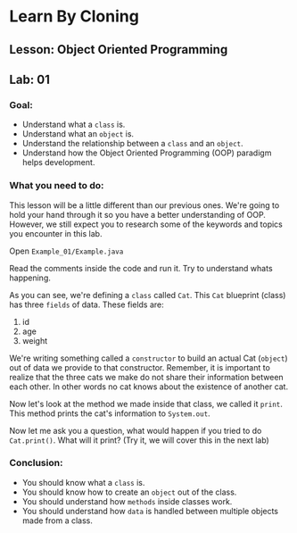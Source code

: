 # Learn By Cloning
## Lesson: Object Oriented Programming
## Lab: 01

### Goal:
- Understand what a `class` is.
- Understand what an `object` is.
- Understand the relationship between a `class` and an `object`.
- Understand how the Object Oriented Programming (OOP) paradigm helps development.

### What you need to do:

This lesson will be a little different than our previous ones. We're going to hold your hand through it so you have a better understanding of OOP. However, we still expect you to research some of the keywords and topics you encounter in this lab.

Open `Example_01/Example.java`

Read the comments inside the code and run it. Try to understand whats happening.

As you can see, we're defining a `class` called `Cat`. This `Cat` blueprint (class) has three `fields` of data. These fields are:

1. id
2. age
3. weight

We're writing something called a `constructor` to build an actual Cat (`object`) out of data we provide to that constructor. Remember, it is important to realize that the three cats we make do not share their information between each other. 
In other words no cat knows about the existence of another cat.

Now let's look at the method we made inside that class, we called it `print`. This method prints the cat's information to `System.out`. 

Now let me ask you a question, what would happen if you tried to do `Cat.print()`. What will it print? (Try it, we will cover this in the next lab)

### Conclusion:
- You should know what a `class` is.
- You should know how to create an `object` out of the class.
- You should understand how `methods` inside classes work.
- You should understand how `data` is handled between multiple objects made from a class.